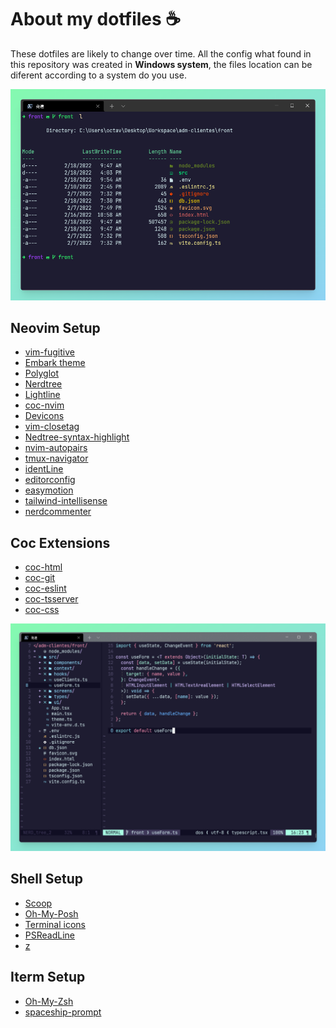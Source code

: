 # About my dotfiles ☕️

These dotfiles are likely to change over time. All the config what found in this repository was created in **Windows system**, the files location can be diferent according to a system do you use.

![terminal](./pictures/terminal-pika.png)

## Neovim Setup

- [vim-fugitive](https://github.com/tpope/vim-fugitive) <br>
- [Embark theme](https://embark-theme.github.io/) <br>
- [Polyglot](https://github.com/sheerun/vim-polyglot) <br>
- [Nerdtree](https://github.com/preservim/nerdtree) <br>
- [Lightline](https://github.com/itchyny/lightline.vim) <br>
- [coc-nvim](https://github.com/neoclide/coc.nvim) <br>
- [Devicons](https://github.com/ryanoasis/vim-devicons) <br>
- [vim-closetag](https://github.com/alvan/vim-closetag) <br>
- [Nedtree-syntax-highlight](https://github.com/tiagofumo/vim-nerdtree-syntax-highlight) <br>
- [nvim-autopairs](https://github.com/windwp/nvim-autopairs) <br>
- [tmux-navigator](https://github.com/christoomey/vim-tmux-navigator) <br>
- [identLine](https://github.com/Yggdroot/indentLine) <br>
- [editorconfig](https://github.com/editorconfig/editorconfig-vim) <br>
- [easymotion](https://github.com/easymotion/vim-easymotion) <br>
- [tailwind-intellisense](https://github.com/rodrigore/coc-tailwind-intellisense) <br>
- [nerdcommenter](https://github.com/preservim/nerdcommenter) <br>

## Coc Extensions

- [coc-html](https://github.com/neoclide/coc-html) <br>
- [coc-git](https://github.com/neoclide/coc-git) <br>
- [coc-eslint](https://github.com/neoclide/coc-eslint) <br>
- [coc-tsserver](https://github.com/neoclide/coc-tsserver) <br>
- [coc-css](https://github.com/neoclide/coc-css) <br>

![nvim](./pictures/nvim-pika.png)

## Shell Setup

- [Scoop](https://scoop.sh/) <br>
- [Oh-My-Posh](https://ohmyposh.dev/) <br>
- [Terminal icons](https://github.com/devblackops/Terminal-Icons) <br>
- [PSReadLine](https://github.com/PowerShell/PSReadLine) <br>
- [z](https://www.powershellgallery.com/packages/z/1.1.9) <br>

## Iterm Setup

- [Oh-My-Zsh](https://ohmyz.sh/) <br>
- [spaceship-prompt](https://github.com/spaceship-prompt/spaceship-prompt) <br>
